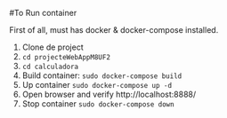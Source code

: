 #To Run container

First of all, must has docker & docker-compose installed.  

1. Clone de project
2. `cd projecteWebAppM8UF2`
3. `cd calculadora`
4. Build container: `sudo docker-compose build`
5. Up container `sudo docker-compose up -d`
6. Open browser and verify http://localhost:8888/
7. Stop container `sudo docker-compose down`
